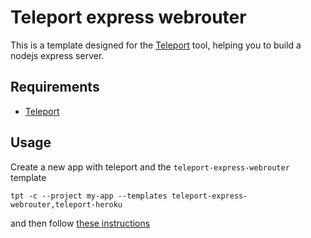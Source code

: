 # Teleport express webrouter
This is a template designed for the [Teleport](https://github.com/snipsco/teleport) tool, helping you to
build a nodejs express server.

## Requirements
- [Teleport](https://github.com/snipsco/teleport)

## Usage
Create a new app with teleport and the `teleport-express-webrouter` template
```
tpt -c --project my-app --templates teleport-express-webrouter,teleport-heroku
```
and then follow [these instructions](https://github.com/snipsco/teleport/blob/master/README.md#start-a-new-project)

